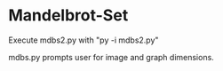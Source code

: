 # Mandelbrot-Set

Execute mdbs2.py with "py -i mdbs2.py"

mdbs.py prompts user for image and graph dimensions.
